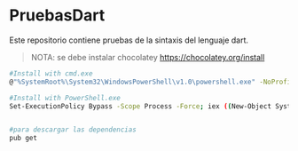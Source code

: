 # PruebasDart
Este repositorio contiene pruebas de la sintaxis del lenguaje dart.

> NOTA:
> se debe instalar chocolatey
> https://chocolatey.org/install

```sh
#Install with cmd.exe
@"%SystemRoot%\System32\WindowsPowerShell\v1.0\powershell.exe" -NoProfile -InputFormat None -ExecutionPolicy Bypass -Command "iex ((New-Object System.Net.WebClient).DownloadString('https://chocolatey.org/install.ps1'))" && SET "PATH=%PATH%;%ALLUSERSPROFILE%\chocolatey\bin"

#Install with PowerShell.exe
Set-ExecutionPolicy Bypass -Scope Process -Force; iex ((New-Object System.Net.WebClient).DownloadString('https://chocolatey.org/install.ps1'))

```


```sh

#para descargar las dependencias
pub get

```